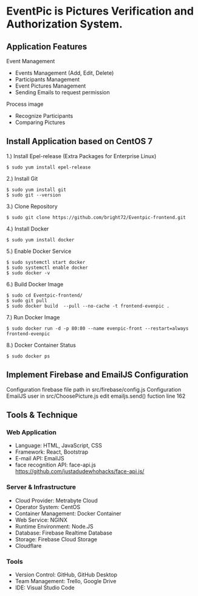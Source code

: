 # EventPic is Pictures Verification and Authorization System.

## Application Features

Event Management
- Events Management (Add, Edit, Delete)
- Participants Management
- Event Pictures Management
- Sending Emails to request permission

Process image
- Recognize Participants
- Comparing Pictures

## Install Application based on CentOS 7

1.) Install Epel-release (Extra Packages for Enterprise Linux) 
    
    $ sudo yum install epel-release

2.) Install Git 
    
    $ sudo yum install git
    $ sudo git --version

3.) Clone Repository 
    
    $ sudo git clone https://github.com/bright72/Eventpic-frontend.git

4.) Install Docker 
    
    $ sudo yum install docker

5.) Enable Docker Service
       
    $ sudo systemctl start docker
    $ sudo systemctl enable docker
    $ sudo docker -v

6.) Build Docker Image

    $ sudo cd Eventpic-frontend/
    $ sudo git pull
    $ sudo docker build  --pull --no-cache -t frontend-evenpic .

7.) Run Docker Image
    
    $ sudo docker run -d -p 80:80 --name evenpic-front --restart=always frontend-evenpic

8.) Docker Container Status

    $ sudo docker ps
    
## Implement Firebase and EmailJS Configuration

Configuration firebase file path in src/firebase/config.js
Configuration EmailJS user in src/ChoosePicture.js edit emailjs.send() fuction line 162

## Tools & Technique
### Web Application

- Language: HTML, JavaScript, CSS
- Framework: React, Bootstrap
- E-mail API: EmailJS
- face recognition API: face-api.js
  https://github.com/justadudewhohacks/face-api.js/

### Server & Infrastructure

- Cloud Provider: Metrabyte Cloud
- Operator System: CentOS
- Container Management: Docker Container
- Web Service: NGINX
- Runtime Environment: Node.JS
- Database: Firebase Realtime Database
- Storage: Firebase Cloud Storage
- Cloudflare

### Tools

- Version Control: GitHub, GitHub Desktop
- Team Management: Trello, Google Drive
- IDE: Visual Studio Code
